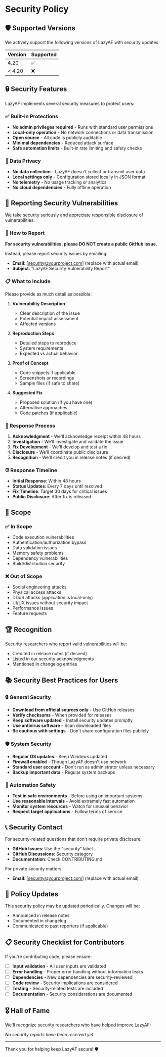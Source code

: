 # Security Policy

## 🛡️ Supported Versions

We actively support the following versions of LazyAF with security updates:

| Version | Supported          |
| ------- | ------------------ |
| 4.20    | :white_check_mark: |
| < 4.20  | :x:                |

## 🔒 Security Features

LazyAF implements several security measures to protect users:

### ✅ Built-in Protections
- **No admin privileges required** - Runs with standard user permissions
- **Local-only operation** - No network connections or data transmission
- **Open source** - All code is publicly auditable
- **Minimal dependencies** - Reduced attack surface
- **Safe automation limits** - Built-in rate limiting and safety checks

### 🔐 Data Privacy
- **No data collection** - LazyAF doesn't collect or transmit user data
- **Local settings only** - Configuration stored locally in JSON format
- **No telemetry** - No usage tracking or analytics
- **No cloud dependencies** - Fully offline operation

## 🚨 Reporting Security Vulnerabilities

We take security seriously and appreciate responsible disclosure of vulnerabilities.

### 📧 How to Report

**For security vulnerabilities, please DO NOT create a public GitHub issue.**

Instead, please report security issues by emailing:
- **Email**: [security@yourproject.com] (replace with actual email)
- **Subject**: "LazyAF Security Vulnerability Report"

### 📋 What to Include

Please provide as much detail as possible:

1. **Vulnerability Description**
   - Clear description of the issue
   - Potential impact assessment
   - Affected versions

2. **Reproduction Steps**
   - Detailed steps to reproduce
   - System requirements
   - Expected vs actual behavior

3. **Proof of Concept**
   - Code snippets if applicable
   - Screenshots or recordings
   - Sample files (if safe to share)

4. **Suggested Fix**
   - Proposed solution (if you have one)
   - Alternative approaches
   - Code patches (if applicable)

### 🔄 Response Process

1. **Acknowledgment** - We'll acknowledge receipt within 48 hours
2. **Investigation** - We'll investigate and validate the issue
3. **Fix Development** - We'll develop and test a fix
4. **Disclosure** - We'll coordinate public disclosure
5. **Recognition** - We'll credit you in release notes (if desired)

### ⏰ Response Timeline

- **Initial Response**: Within 48 hours
- **Status Updates**: Every 7 days until resolved
- **Fix Timeline**: Target 30 days for critical issues
- **Public Disclosure**: After fix is released

## 🎯 Scope

### ✅ In Scope
- Code execution vulnerabilities
- Authentication/authorization bypass
- Data validation issues
- Memory safety problems
- Dependency vulnerabilities
- Build/distribution security

### ❌ Out of Scope
- Social engineering attacks
- Physical access attacks
- DDoS attacks (application is local-only)
- UI/UX issues without security impact
- Performance issues
- Feature requests

## 🏆 Recognition

Security researchers who report valid vulnerabilities will be:
- Credited in release notes (if desired)
- Listed in our security acknowledgments
- Mentioned in changelog entries

## 📚 Security Best Practices for Users

### 🔒 General Security
- **Download from official sources only** - Use GitHub releases
- **Verify checksums** - When provided for releases
- **Keep software updated** - Install security updates promptly
- **Use antivirus software** - Scan downloaded files
- **Be cautious with settings** - Don't share configuration files publicly

### 🛡️ System Security
- **Regular OS updates** - Keep Windows updated
- **Firewall enabled** - Though LazyAF doesn't use network
- **Standard user account** - Don't run as administrator unless necessary
- **Backup important data** - Regular system backups

### 🎯 Automation Safety
- **Test in safe environments** - Before using on important systems
- **Use reasonable intervals** - Avoid extremely fast automation
- **Monitor system resources** - Watch for unusual behavior
- **Respect target applications** - Follow terms of service

## 📞 Security Contact

For security-related questions that don't require private disclosure:
- **GitHub Issues**: Use the "security" label
- **GitHub Discussions**: Security category
- **Documentation**: Check CONTRIBUTING.md

For private security matters:
- **Email**: [security@yourproject.com] (replace with actual email)

## 🔄 Policy Updates

This security policy may be updated periodically. Changes will be:
- Announced in release notes
- Documented in changelog
- Communicated to past reporters (if applicable)

## 📋 Security Checklist for Contributors

If you're contributing code, please ensure:

- [ ] **Input validation** - All user inputs are validated
- [ ] **Error handling** - Proper error handling without information leaks
- [ ] **Dependencies** - New dependencies are security-reviewed
- [ ] **Code review** - Security implications are considered
- [ ] **Testing** - Security-related tests are included
- [ ] **Documentation** - Security considerations are documented

## 🎖️ Hall of Fame

We'll recognize security researchers who have helped improve LazyAF:

*No security reports have been received yet.*

---

Thank you for helping keep LazyAF secure! 🛡️ 
